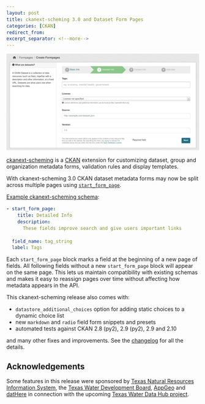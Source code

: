 ```yaml
---
layout: post
title: ckanext-scheming 3.0 and Dataset Form Pages
categories: [CKAN]
redirect_from:
excerpt_separator: <!--more-->
---
```


<a href="/images/formpages.png"><img src="/images/formpages.png" alt="ckanext-scheming 3.0 form pages"></a>

[ckanext-scheming](https://github.com/ckan/ckanext-scheming) is a [CKAN](https://ckan.org) extension for
customizing dataset, group and organization metadata forms, validation rules and display templates.

With ckanext-scheming 3.0 CKAN
dataset metadata forms may now be split across multiple pages using
[`start_form_page`](https://github.com/ckan/ckanext-scheming/blob/master/README.md#start_form_page).

[Example ckanext-scheming schema](https://github.com/ckan/ckanext-scheming/blob/master/ckanext/scheming/ckan_formpages.yaml):

```yaml
- start_form_page:
    title: Detailed Info
    description:
      These fields improve search and give users important links

  field_name: tag_string
  label: Tags
```

Each `start_form_page` block marks a field at the beginning of a new page of fields.
All following fields without a new `start_form_page` block will appear on the same
page. This lets us maintain compatibility with existing schemas and makes it easy
to reassign pages over time without affecting how metadata appears in the API.

<!--more-->

This ckanext-scheming release also comes with:

- `datastore_additional_choices` option for adding static choices to a dynamic choice list
- new `markdown` and `radio` field form snippets and presets
- automated tests against CKAN 2.8 (py2), 2.9 (py2), 2.9 and 2.10

and many other fixes and improvements. See the
[changelog](https://github.com/ckan/ckanext-scheming/blob/master/CHANGELOG.md) for all the details.

## Acknowledgements

Some features in this release were sponsored by
[Texas Natural Resources Information System](https://tnris.org/),
the [Texas Water Development Board](https://www.twdb.texas.gov/),
[AppGeo](https://www.appgeo.com/) and [datHere](https://dathere.com/)
in connection with the upcoming
[Texas Water Data Hub project](https://internetofwater.org/blog/building-the-texas-water-data-hub-from-the-ground-up/).
